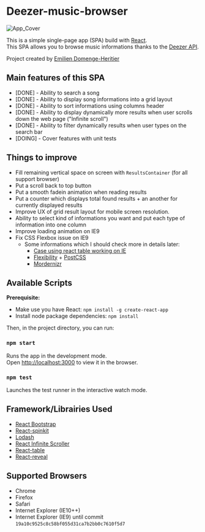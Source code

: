 

# Deezer-music-browser

![App_Cover](https://image.ibb.co/bDmWx7/Screen_Shot_2018_04_02_at_8_00_05_PM.png)

This is a simple single-page app (SPA) build with [React](https://reactjs.org/). <br> This SPA allows you to browse music informations thanks to the [Deezer API](https://developers.deezer.com/api).

Project created by [Emilien Domenge-Heritier](http://www.domenge.fr/)


## Main features of this SPA

 - [DONE] - Ability to search a song
  - [DONE] - Ability to display song informations into a grid layout
  - [DONE] - Ability to sort informations using columns header
  - [DONE] - Ability to display dynamically more results when user scrolls down the web page ("Infinite scroll")
  - [DONE] - Ability to filter dynamically results when user types on the search bar
  - [DOING] - Cover features with unit tests

## Things to improve

 - Fill remaining vertical space on screen with `ResultsContainer` (for all support browser)
 - Put a scroll back to top button
 - Put a smooth fadein animation when reading results
 - Put a counter which displays total found results  + an another for currently displayed results
 - Improve UX of grid result layout for mobile screen resolution.
 - Ability to select kind of informations you want and put each type of information into one column
 - Improve loading animation on IE9
 - Fix CSS Flexbox issue on IE9
	 - Some informations which I should check more in details later:
		 - [Case using react table working on IE](https://github.com/react-tools/react-table/issues/304)
		 - [Flexibility](https://github.com/jonathantneal/flexibility) + [PostCSS](https://github.com/postcss/postcss-js)
		 - [Mordernizr](https://github.com/modernizr/modernizr)



## Available Scripts

**Prerequisite:**
 - Make use you have React:  `npm install -g create-react-app`
 - Install node package dependencies: `npm install`

Then, in the project directory, you can run:

### `npm start`

Runs the app in the development mode.<br>
Open [http://localhost:3000](http://localhost:3000) to view it in the browser.


### `npm test`

Launches the test runner in the interactive watch mode.


## Framework/Librairies Used

 - [React Bootstrap](https://react-bootstrap.github.io/)
 - [React-spinkit](https://github.com/KyleAMathews/react-spinkit)
 - [Lodash](https://lodash.com/)
 - [React Infinite Scroller](https://github.com/CassetteRocks/react-infinite-scroller)
 - [React-table](https://react-table.js.org/#/story/readme)
 - [React-reveal](https://github.com/rnosov/react-reveal)

## Supported Browsers

 - Chrome
 - Firefox
 - Safari
 - Internet Explorer (IE10++)
 - Internet Explorer (IE9) until commit `19a10c9525c8c58bf055d31ca7b2bb0c7610f5d7`